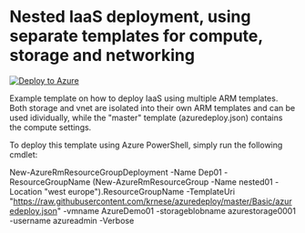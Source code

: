 # Nested IaaS deployment, using separate templates for compute, storage and networking
[![Deploy to Azure](http://azuredeploy.net/deploybutton.png)](https://portal.azure.com/#create/Microsoft.Template/uri/https%3A%2F%2Fraw.githubusercontent.com%2Fkrnese%2Fazuredeploy%2Fmaster%2FBasic%2Fazuredeploy.json) 

Example template on how to deploy IaaS using multiple ARM templates.
Both storage and vnet are isolated into their own ARM templates and can be used idividually, while the "master" template (azuredeploy.json) contains the compute settings.  

To deploy this template using Azure PowerShell, simply run the following cmdlet:

New-AzureRmResourceGroupDeployment -Name Dep01 -ResourceGroupName (New-AzureRmResourceGroup -Name nested01 -Location "west europe").ResourceGroupName -TemplateUri "https://raw.githubusercontent.com/krnese/azuredeploy/master/Basic/azuredeploy.json" -vmname AzureDemo01 -storageblobname azurestorage0001 -username azureadmin -Verbose

